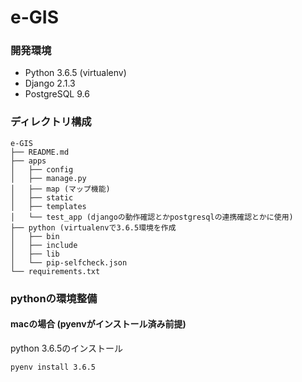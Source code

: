 # e-GIS

### 開発環境
* Python 3.6.5 (virtualenv)
* Django 2.1.3
* PostgreSQL 9.6


### ディレクトリ構成


```
e-GIS
├── README.md
├── apps
│   ├── config
│   ├── manage.py
│   ├── map (マップ機能)
│   ├── static
│   ├── templates
│   └── test_app (djangoの動作確認とかpostgresqlの連携確認とかに使用)
├── python (virtualenvで3.6.5環境を作成
│   ├── bin
│   ├── include
│   ├── lib
│   └── pip-selfcheck.json
└── requirements.txt
```


### pythonの環境整備
#### macの場合 (pyenvがインストール済み前提)
python 3.6.5のインストール

```
pyenv install 3.6.5
```

